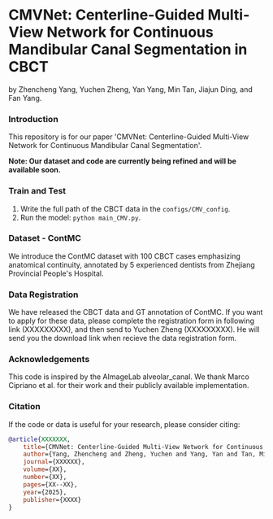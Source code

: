 # CMVNet: Centerline-Guided Multi-View Network for Continuous Mandibular Canal Segmentation in CBCT

by Zhencheng Yang, Yuchen Zheng, Yan Yang, Min Tan, Jiajun Ding, and Fan Yang.

### Introduction

This repository is for our paper 'CMVNet: Centerline-Guided Multi-View Network for Continuous Mandibular Canal Segmentation'. 

**Note: Our dataset and code are currently being refined and will be available soon.**

### Train and Test
1. Write the full path of the CBCT data in the `configs/CMV_config`.
2. Run the model: `python main_CMV.py`.

### Dataset - ContMC

We introduce the ContMC dataset with 100 CBCT cases emphasizing anatomical continuity, annotated by 5 experienced dentists from Zhejiang Provincial People's Hospital.

### Data Registration

We have released the CBCT data and GT annotation of ContMC. If you want to apply for these data, please complete the registration form in following link (XXXXXXXXX), and then send to Yuchen Zheng (XXXXXXXXX). He will send you the download link when recieve the data registration form.

### Acknowledgements

This code is inspired by the AImageLab alveolar_canal. We thank Marco Cipriano et al. for their work and their publicly available implementation.

### Citation

If the code or data is useful for your research, please consider citing:

```bibtex
@article{XXXXXXX,
    title={CMVNet: Centerline-Guided Multi-View Network for Continuous Mandibular Canal Segmentation in CBCT},
    author={Yang, Zhencheng and Zheng, Yuchen and Yang, Yan and Tan, Min and Ding, Jiajun and Yang, Fan},
    journal={XXXXXX},
    volume={XX},
    number={XX},
    pages={XX--XX},
    year={2025},
    publisher={XXXX}
}
